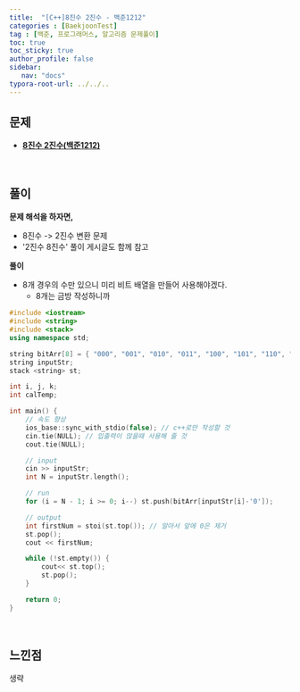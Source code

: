 ```yaml
---
title:  "[C++]8진수 2진수 - 백준1212"
categories : [BaekjoonTest]
tag : [백준, 프로그래머스, 알고리즘 문제풀이]
toc: true
toc_sticky: true
author_profile: false
sidebar:
   nav: "docs"
typora-root-url: ../../..
---
```




## 문제

* **[8진수 2진수(백준1212)](https://www.acmicpc.net/problem/1212)**

<br>

## 풀이

**문제 해석을 하자면,**

* 8진수 -> 2진수 변환 문제
* '2진수 8진수' 풀이 게시글도 함께 참고



**풀이**

* 8개 경우의 수만 있으니 미리 비트 배열을 만들어 사용해야겠다.
  * 8개는 금방 작성하니까





```c++
#include <iostream>
#include <string>
#include <stack>
using namespace std;

string bitArr[8] = { "000", "001", "010", "011", "100", "101", "110", "111" };
string inputStr;
stack <string> st;

int i, j, k;
int calTemp;

int main() {
	// 속도 향상
	ios_base::sync_with_stdio(false); // c++로만 작성할 것
	cin.tie(NULL); // 입출력이 많을때 사용해 줄 것
	cout.tie(NULL);

	// input
	cin >> inputStr;
	int N = inputStr.length();

	// run
	for (i = N - 1; i >= 0; i--) st.push(bitArr[inputStr[i]-'0']);

	// output
	int firstNum = stoi(st.top()); // 알아서 앞에 0은 제거
	st.pop();
	cout << firstNum;

	while (!st.empty()) {
		cout<< st.top();
		st.pop();
	}

	return 0;
}
```

<br>

## 느낀점

생략
